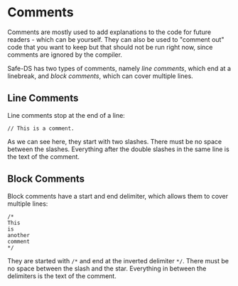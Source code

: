 # Comments

Comments are mostly used to add explanations to the code for future readers - which can be yourself. They can also be used to "comment out" code that you want to keep but that should not be run right now, since comments are ignored by the compiler.

Safe-DS has two types of comments, namely _line comments_, which end at a linebreak, and _block comments_, which can cover multiple lines.

## Line Comments

Line comments stop at the end of a line:

```sds
// This is a comment.
```

As we can see here, they start with two slashes. There must be no space between the slashes. Everything after the double slashes in the same line is the text of the comment.

## Block Comments

Block comments have a start and end delimiter, which allows them to cover multiple lines:

```sds
/*
This
is
another
comment
*/
```

They are started with `/*` and end at the inverted delimiter `*/`. There must be no space between the slash and the star. Everything in between the delimiters is the text of the comment.
